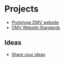 # Projects

* [Prototype DMV website](https://civicdmv.github.io/dmv-website/)
* [DMV Website Standards](https://github.com/civicdmv/ops/issues/2)

## Ideas

* [Share your ideas](https://github.com/CivicDMV/ideas/issues/new)
